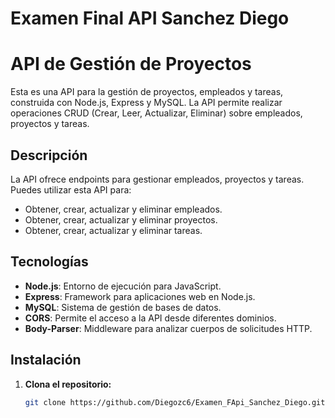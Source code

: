 ﻿# Examen Final API Sanchez Diego
 # API de Gestión de Proyectos

Esta es una API para la gestión de proyectos, empleados y tareas, construida con Node.js, Express y MySQL. La API permite realizar operaciones CRUD (Crear, Leer, Actualizar, Eliminar) sobre empleados, proyectos y tareas.

## Descripción

La API ofrece endpoints para gestionar empleados, proyectos y tareas. Puedes utilizar esta API para:

- Obtener, crear, actualizar y eliminar empleados.
- Obtener, crear, actualizar y eliminar proyectos.
- Obtener, crear, actualizar y eliminar tareas.

## Tecnologías

- **Node.js**: Entorno de ejecución para JavaScript.
- **Express**: Framework para aplicaciones web en Node.js.
- **MySQL**: Sistema de gestión de bases de datos.
- **CORS**: Permite el acceso a la API desde diferentes dominios.
- **Body-Parser**: Middleware para analizar cuerpos de solicitudes HTTP.

## Instalación

1. **Clona el repositorio:**

   ```bash
   git clone https://github.com/Diegozc6/Examen_FApi_Sanchez_Diego.git

